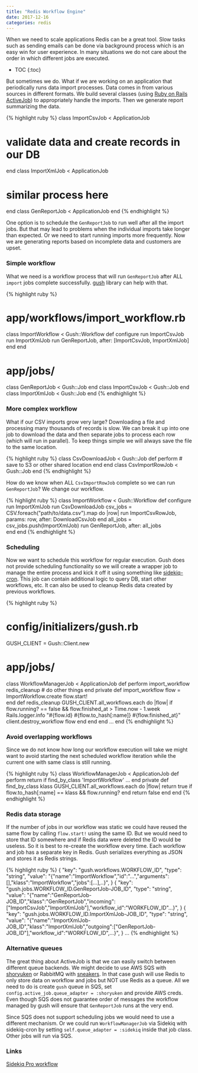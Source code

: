 ```yaml
---
title: "Redis Workflow Engine"
date: 2017-12-16
categories: redis
---
```


When we need to scale applications Redis can be a great tool.  Slow tasks such as sending emails can be done via background process which is an easy win for user experience.  In many situations we do not care about the order in which different jobs are executed.  

* TOC
{:toc}

But sometimes we do.  What if we are working on an application that periodically runs data import processes.  Data comes in from various sources in different formats.  We build several classes (using [Ruby on Rails ActiveJob](http://edgeguides.rubyonrails.org/active_job_basics.html)) to appropriately handle the imports.  Then we generate report summarizing the data.

{% highlight ruby %}
class ImportCsvJob < ApplicationJob
  # validate data and create records in our DB
end
class ImportXmlJob < ApplicationJob
  # similar process here
end
class GenReportJob < ApplicationJob
end
{% endhighlight %}

One option is to schedule the `GenReportJob` to run well after all the import jobs.  But that may lead to problems when the individual imports take longer than expected.  Or we need to start running imports more frequently.  Now we are generating reports based on incomplete data and customers are upset.  

### Simple workflow

What we need is a workflow process that will run `GenReportJob` after ALL `import` jobs complete successfully.  [gush](https://github.com/chaps-io/gush) library can help with that.  

{% highlight ruby %}
# app/workflows/import_workflow.rb
class ImportWorkflow < Gush::Workflow
  def configure
    run ImportCsvJob
    run ImportXmlJob
    run GenReportJob, after: [ImportCsvJob, ImportXmlJob]
  end
end
# app/jobs/
class GenReportJob < Gush::Job
end
class ImportCsvJob < Gush::Job
end
class ImportXmlJob < Gush::Job
end
{% endhighlight %}

### More complex workflow

What if our CSV imports grow very large?  Downloading a file and processing many thousands of records is slow.  We can break it up into one job to download the data and then separate jobs to process each row (which will run in parallel).  To keep things simple we will always save the file to the same location.  

{% highlight ruby %}
class CsvDownloadJob < Gush::Job
  def perform
    # save to S3 or other shared location
  end
end
class CsvImportRowJob < Gush::Job
end
{% endhighlight %}

How do we know when ALL `CsvImportRowJob` complete so we can run `GenReportJob`?  We change our workflow.  

{% highlight ruby %}
class ImportWorkflow < Gush::Workflow
  def configure
    run ImportXmlJob
    run CsvDownloadJob
    csv_jobs = CSV.foreach("path/to/data.csv").map do |row|
      run ImportCsvRowJob, params: row, after: DownloadCsvJob
    end
    all_jobs = csv_jobs.push(ImportXmlJob)
    run GenReportJob, after: all_jobs    
  end
end
{% endhighlight %}

### Scheduling

Now we want to schedule this workflow for regular execution.  Gush does not provide scheduling functionality so we will create a wrapper job to manage the entire process and kick it off it using something like [sidekiq-cron](https://github.com/ondrejbartas/sidekiq-cron).  This job can contain additional logic to query DB, start other workflows, etc.  It can also be used to cleanup Redis data created by previous workflows.  

{% highlight ruby %}
# config/initializers/gush.rb
GUSH_CLIENT = Gush::Client.new
# app/jobs/
class WorkflowManagerJob < ApplicationJob
  def perform
    import_workflow
    redis_cleanup
    # do other things
  end
private
  def import_workflow
    flow = ImportWorkflow.create
    flow.start!  
  end
  def redis_cleanup
    GUSH_CLIENT.all_workflows.each do |flow|
      if flow.running? == false && flow.finished_at > Time.now - 1.week
        Rails.logger.info "#{flow.id} #{flow.to_hash[:name]} #{flow.finished_at}"
        client.destroy_workflow flow
      end
    end
  end
  ...
end
{% endhighlight %}

### Avoid overlapping workflows

Since we do not know how long our workflow execution will take we might want to avoid starting the next scheduled workflow iteration while the current one with same class is still running.  

{% highlight ruby %}
class WorkflowManagerJob < ApplicationJob
  def perform
    return if find_by_class 'ImportWorkflow'
    ...
  end
private
  def find_by_class klass
    GUSH_CLIENT.all_workflows.each do |flow|
      return true if flow.to_hash[:name] == klass && flow.running?
    end
    return false
  end
end
{% endhighlight %}

### Redis data storage

If the number of jobs in our workflow was static we could have reused the same flow by calling `flow.start!` using the same ID.  But we would need to store that ID somewhere and if Redis data were deleted the ID would be useless.  So it is best to re-create the workflow every time.  Each workflow and job has a separate key in Redis.  Gush serializes everything as JSON and stores it as Redis strings.  

{% highlight ruby %}
{
  "key": "gush.workflows.WORKFLOW_ID",
  "type": "string",
  "value": "{\"name\":\"ImportWorkflow\",\"id\":\"...\",\"arguments\":[],\"klass\":\"ImportWorkflow\",\"jobs\":[...],..}",
}
{
  "key": "gush.jobs.WORKFLOW_ID.GenReportJob-JOB_ID",
  "type": "string",
  "value": "{\"name\":\"GenReportJob-JOB_ID\",\"klass\":\"GenReportJob\",\"incoming\":[\"ImportCsvJob\",\"ImportXmlJob\"],\"workflow_id\":\"WORKFLOW_ID\"...}",
}
{
  "key": "gush.jobs.WORKFLOW_ID.ImportXmlJob-JOB_ID",
  "type": "string",
  "value": "{\"name\":\"ImportXmlJob-JOB_ID\",\"klass\":\"ImportXmlJob\",\"outgoing\":[\"GenReportJob-JOB_ID\"],\"workflow_id\":\"WORKFLOW_ID\",...}",
}
...
{% endhighlight %}

### Alternative queues

The great thing about ActiveJob is that we can easily switch between different queue backends.  We might decide to use AWS SQS with [shoryuken](https://github.com/phstc/shoryuken) or RabbitMQ with [sneakers](https://github.com/jondot/sneakers).  In that case gush will use Redis to only store data on workflow and jobs but NOT use Redis as a queue.  All we need to do is create `gush` queue in SQS, set `config.active_job.queue_adapter = :shoryuken` and provide AWS creds.  Even though SQS does not guarantee order of messages the workflow managed by gush will ensure that `GenReportJob` runs at the very end.  

Since SQS does not support scheduling jobs we would need to use a different mechanism.  Or we could run `WorkflowManagerJob` via Sidekiq with sidekiq-cron by setting `self.queue_adapter = :sidekiq` inside that job class.  Other jobs will run via SQS.  

### Links

[Sidekiq Pro workflow](https://github.com/mperham/sidekiq/wiki/Really-Complex-Workflows-with-Batches)
